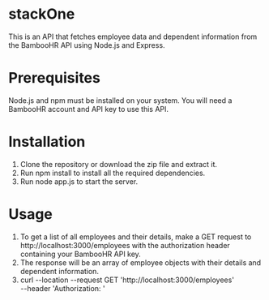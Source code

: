 # stackOne

This is an API that fetches employee data and dependent information from the BambooHR API using Node.js and Express.

# Prerequisites
Node.js and npm must be installed on your system.
You will need a BambooHR account and API key to use this API.

# Installation
1. Clone the repository or download the zip file and extract it.
2. Run npm install to install all the required dependencies.
3. Run node app.js to start the server.

# Usage
1. To get a list of all employees and their details, make a GET request to http://localhost:3000/employees with the authorization header containing your BambooHR API key.
2. The response will be an array of employee objects with their details and dependent information.
3. curl --location --request GET 'http://localhost:3000/employees' \
--header 'Authorization: <your token>'

